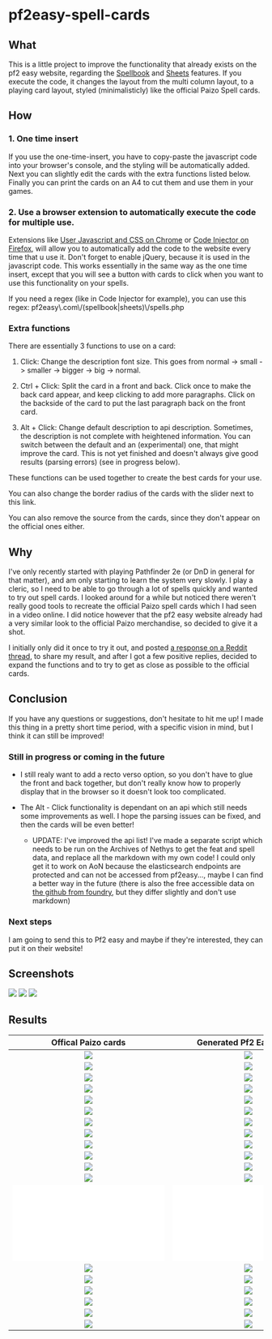 # pf2easy-spell-cards

## What
This is a little project to improve the functionality that already exists on the pf2 easy website, regarding the [Spellbook](https://pf2easy.com/spellbook/) and [Sheets](https://pf2easy.com/sheets/) features.
If you execute the code, it changes the layout from the multi column layout, to a playing card layout, styled (minimalisticly) like the official Paizo Spell cards.

## How
### 1. One time insert
If you use the one-time-insert, you have to copy-paste the javascript code into your browser's console, and the styling will be automatically added. Next you can slightly edit the cards with the extra functions listed below. Finally you can print the cards on an A4 to cut them and use them in your games.

### 2. Use a browser extension to automatically execute the code for multiple use.
Extensions like [User Javascript and CSS on Chrome]() or [Code Injector on Firefox](https://addons.mozilla.org/en-US/firefox/addon/codeinjector/), will allow you to automatically add the code to the website every time that u use it. Don't forget to enable jQuery, because it is used in the javascript code.
This works essentially in the same way as the one time insert, except that you will see a button with cards to click when you want to use this functionality on your spells.

If you need a regex (like in Code Injector for example), you can use this regex: pf2easy\\.com\\/(spellbook|sheets)\\/spells.php

### Extra functions
There are essentially 3 functions to use on a card:

1. Click: Change the description font size.
This goes from normal -> small -> smaller -> bigger -> big -> normal.

2. Ctrl + Click: Split the card in a front and back.
Click once to make the back card appear, and keep clicking to add more paragraphs.
Click on the backside of the card to put the last paragraph back on the front card.

3. Alt + Click: Change default description to api description.
Sometimes, the description is not complete with heightened information.
You can switch between the default and an (experimental) one, that might improve the card.
This is not yet finished and doesn't always give good results (parsing errors) (see in progress below).

These functions can be used together to create the best cards for your use.

You can also change the border radius of the cards with the slider next to this link.

You can also remove the source from the cards, since they don't appear on the official ones either.


## Why
I've only recently started with playing Pathfinder 2e (or DnD in general for that matter), and am only starting to learn the system very slowly. I play a cleric, so I need to be able to go through a lot of spells quickly and wanted to try out spell cards.
I looked around for a while but noticed there weren't really good tools to recreate the official Paizo spell cards which I had seen in a video online. I did notice however that the pf2 easy website already had a very similar look to the official Paizo merchandise, so decided to give it a shot.

I initially only did it once to try it out, and posted [a response on a Reddit thread](https://www.reddit.com/r/Pathfinder2e/comments/f0rl1g/comment/hwffod7), to share my result, and after I got a few positive replies, decided to expand the functions and to try to get as close as possible to the official cards. 

## Conclusion
If you have any questions or suggestions, don't hesitate to hit me up! I made this thing in a pretty short time period, with a specific vision in mind, but I think it can still be improved! 

### Still in progress or coming in the future

- I still realy want to add a recto verso option, so you don't have to glue the front and back together, but don't really know how to properly display that in the browser so it doesn't look too complicated.

- The Alt - Click functionality is dependant on an api which still needs some improvements as well. I hope the parsing issues can be fixed, and then the cards will be even better!
  - UPDATE: I've improved the api list! I've made a separate script which needs to be run on the Archives of Nethys to get the feat and spell data, and replace all the markdown with my own code! I could only get it to work on AoN because the elasticsearch endpoints are protected and can not be accessed from pf2easy..., maybe I can find a better way in the future (there is also the free accessible data on [the github from foundry](https://github.com/foundryvtt/pf2e/tree/master/packs/spells), but they differ slightly and don't use markdown)

### Next steps
I am going to send this to Pf2 easy and maybe if they're interested, they can put it on their website! 

## Screenshots
![](./screenshots/1.png)
![](./screenshots/2.png)
![](./screenshots/3.png)

## Results
Offical Paizo cards  |  Generated Pf2 Easy cards
:-------------------------:|:-------------------------:
![](./paizo-official-cards/arcane-animate-dead.jpg)  |  ![](./generated-cards/arcane-animate-dead.jpg)
![](./paizo-official-cards/arcane-blur.jpg)  |  ![](./generated-cards/arcane-blur.jpg)
![](./paizo-official-cards/arcane-dancing-lights.jpg)  |  ![](./generated-cards/arcane-dancing-lights.jpg)
![](./paizo-official-cards/arcane-elemental-form.jpg)  |  ![](./generated-cards/arcane-elemental-form.jpg)
![](./paizo-official-cards/arcane-enthrall.jpg)  |  ![](./generated-cards/arcane-enthrall.jpg)
![](./paizo-official-cards/arcane-hydraulic-push.jpg)  |  ![](./generated-cards/arcane-hydraulic-push.jpg)
![](./paizo-official-cards/arcane-mage-hand.jpg)  |  ![](./generated-cards/arcane-mage-hand.jpg)
![](./paizo-official-cards/divine-bless.jpg)  |  ![](./generated-cards/divine-bless.jpg)
![](./paizo-official-cards/divine-detect-magic.jpg)  |  ![](./generated-cards/divine-detect-magic.jpg)
![](./paizo-official-cards/divine-light.jpg)  |  ![](./generated-cards/divine-light.jpg)
![](./paizo-official-cards/divine-read-aura.jpg)  |  ![](./generated-cards/divine-read-aura.jpg)
![](./paizo-official-cards/divine-stabilize.jpg)  |  ![](./generated-cards/divine-stabilize.jpg)
![](./paizo-official-cards/filenames.txt)  |  ![](./generated-cards/filenames.txt)
![](./paizo-official-cards/focus-agile-feet.jpg)  |  ![](./generated-cards/focus-agile-feet.jpg)
![](./paizo-official-cards/focus-allegro.jpg)  |  ![](./generated-cards/focus-allegro.jpg)
![](./paizo-official-cards/focus-dazzling-flash.jpg)  |  ![](./generated-cards/focus-dazzling-flash.jpg)
![](./paizo-official-cards/focus-house-imaginary-walls.jpg)  |  ![](./generated-cards/focus-house-imaginary-walls.jpg)
![](./paizo-official-cards/focus-loremaster-etude.jpg)  |  ![](./generated-cards/focus-loremaster-etude.jpg)
![](./paizo-official-cards/focus-perfected-mind.jpg)  |  ![](./generated-cards/focus-perfected-mind.jpg)
